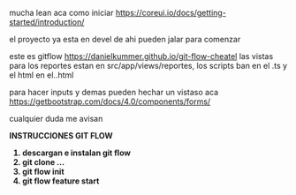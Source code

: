 mucha lean aca como iniciar
https://coreui.io/docs/getting-started/introduction/

el proyecto ya esta en devel de ahi pueden jalar para comenzar

este es gitflow https://danielkummer.github.io/git-flow-cheatel 
las vistas para los reportes estan en src/app/views/reportes, los scripts ban en el .ts y el html en el..html


para hacer inputs y demas pueden hechar un vistaso aca https://getbootstrap.com/docs/4.0/components/forms/

cualquier duda me avisan


<strong>INSTRUCCIONES GIT FLOW<strong>
  1) descargan e instalan git flow
  2) git clone ...
  3) git flow init
  4) git flow feature start <nombre cualquiera>

